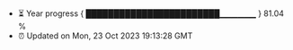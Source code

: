 - ⏳ Year progress { ████████████████████████▁▁▁▁▁▁ } 81.04 %
- ⏰ Updated on Mon, 23 Oct 2023 19:13:28 GMT

